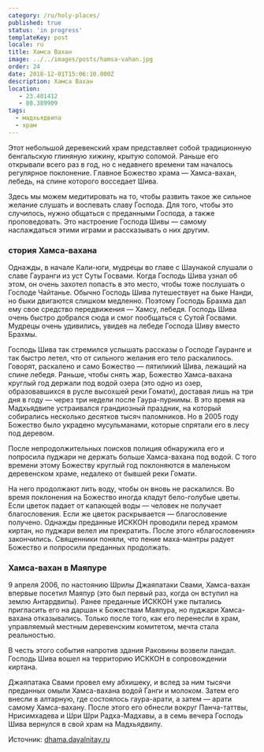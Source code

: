 ```yaml
---
category: /ru/holy-places/
published: true
status: 'in progress'
templateKey: post
locale: ru
title: Хамса Вахан
image: ../../images/posts/hamsa-vahan.jpg
order: 24
date: 2018-12-01T15:06:10.000Z
description: Хамса Вахан
location:
   - 23.401412
   - 88.389909
tags:
  - мадхьядвипа
  - храм
---
```


Этот небольшой деревенский храм представляет собой традиционную бенгальскую глиняную хижину, крытую соломой. Раньше его открывали всего раз в год, но с недавнего времени там началось регулярное поклонение. Главное Божество храма — Хамса-вахан, лебедь, на спине которого восседает Шива.

Здесь мы можем медитировать на то, чтобы развить такое же сильное желание слушать и воспевать славу Господа. Для того, чтобы это случилось, нужно общаться с преданными Господа, а также проповедовать. Это настроение Господа Шивы — самому наслаждаться этими играми и рассказывать о них другим.

### стория Хамса-вахана
Однажды, в начале Кали-юги, мудрецы во главе с Шаунакой слушали о славе Гауранги из уст Суты Госвами. Когда Господь Шива узнал об этом, он очень захотел попасть в это место, чтобы тоже послушать о Господе Чайтанье. Обычно Господь Шива путешествует на быке Нанди, но быки двигаются слишком медленно. Поэтому Господь Брахма дал ему свое средство передвижения — Хамсу, лебедя. Господь Шива очень быстро добрался сюда и смог пообщаться с Сутой Госвами. Мудрецы очень удивились, увидев на лебеде Господа Шиву вместо Брахмы.

Господь Шива так стремился услышать рассказы о Господе Гауранге и так быстро летел, что от сильного желания его тело раскалилось. Говорят, раскалено и само Божество — пятиликий Шива, лежащий на спине лебедя. Раньше, чтобы снять жар, Божество Хамса-вахана круглый год держали под водой озера (это одно из озер, образовавшихся в русле высохшей реки Гомати), доставая лишь на три дня в году — через три недели после Гаура-пурнимы. В это время на Мадхьядвипе устраивался грандиозный праздник, на который собирались несколько десятков тысяч паломников. Но в 2005 году Божество было украдено мусульманами, которые спрятали его в лесу под деревом.

После непродолжительных поисков полиция обнаружила его и попросила пуджари не держать больше Хамса-вахана под водой. С того времени этому Божеству круглый год поклоняются в маленьком деревенском храме, недалеко от бывшей реки Гомати.

На него продолжают лить воду, чтобы он вновь не раскалился. Во время поклонения на Божество иногда кладут бело-голубые цветы. Если цветок падает от капающей воды — человек не получает благословения. Если же цветок раскрывается — благословение получено. Однажды преданные ИСККОН проводили перед храмом киртан, но пуджари велел им прекратить. После этого «благословения» закончились. Священники поняли, что пение маха-мантры радует Божество и попросили преданных продолжать.

### Хамса-вахан в Маяпуре

9 апреля 2006, по настоянию Шрилы Джаяпатаки Свами, Хамса-вахан впервые посетил Маяпур (это был первый раз, когда он вступил на землю Антардвипы). Ранее преданные ИСККОН уже пытались пригласить его на даршан к Божествам Маяпура, но пуджари Хамса-вахана отказывались. Только после того, как его перенесли в храм, управляемый местным деревенским комитетом, мечта стала реальностью.

В честь этого события напротив здания Раковины возвели пандал. Господь Шива вошел на территорию ИСККОН в сопровождении киртана.

Джаяпатака Свами провел ему абхишеку, и вслед за ним тысячи преданных омыли Хамса-вахана водой Ганги и молоком. Затем его внесли в алтарную, где состоялось гаура-арати, а затем — арати самому Хамса-вахану. После этого его обнесли вокруг Панча-таттвы, Нрисимхадева и Шри Шри Радха-Мадхавы, а в семь вечера Господь Шива вернулся в свой храм на Мадхьядвипу.

Источник: [dhama.dayalnitay.ru](http://dhama.dayalnitay.ru/)

<tbd locale="ru" url="mailto:haribol@mayapur.live"></tbd>
